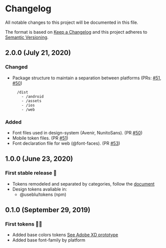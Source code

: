 # Changelog

All notable changes to this project will be documented in this file.

The format is based on [Keep a Changelog](http://keepachangelog.com/en/1.0.0/)
and this project adheres to [Semantic Versioning](http://semver.org/spec/v2.0.0.html).

## 2.0.0 (July 21, 2020)

### Changed

- Package structure to maintain a separation between platforms (PRs: [#51](https://github.com/Pagnet/design-tokens/pull/51), [#50](https://github.com/Pagnet/design-tokens/pull/50))

  ```
    /dist
      - /android
      - /assets
      - /ios
      - /web
  ```

### Added

- Font files used in design-system (Avenir, NunitoSans). (PR [#50](https://github.com/Pagnet/design-tokens/pull/50))
- Mobile token files. (PR [#51](https://github.com/Pagnet/design-tokens/pull/51))
- Font declaration file for web (@font-faces). (PR [#53](https://github.com/Pagnet/design-tokens/pull/53))

## 1.0.0 (June 23, 2020)

### First stable release :rocket:

- Tokens remodeled and separated by categories, follow the [document](https://pagnet.github.io/design-tokens/)
- Design tokens avaliable in:
  - @useblu/tokens (npm)

## 0.1.0 (September 29, 2019)

### First tokens :tada::clap:

- Added base colors tokens [See Adobe XD prototype](https://xd.adobe.com/spec/780b750c-c8d9-4a3c-7d41-042f4c68f830-0e3a/)
- Added base font-family by platform
